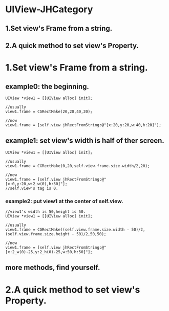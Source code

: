 # UIView-JHCategory

## 1.Set view's Frame from a string.
## 2.A quick method to set view's Property.



# 1.Set view's Frame from a string.
## example0: the beginning.
```objc
UIView *view1 = [[UIView alloc] init];

//usually
view1.frame = CGRectMake(20,20,40,20);

//now
view1.frame = [self.view jhRectFromString:@"[x:20,y:20,w:40,h:20]"];
```

## example1: set view's width is half of ther screen.
```objc
UIView *view1 = [[UIView alloc] init];

//usually
view1.frame = CGRectMake(0,20,self.view.frame.size.width/2,20);

//now
view1.frame = [self.view jhRectFromString:@"[x:0,y:20,w:2_w(0),h:30]"];
//self.view's tag is 0.
```

### example2: put view1 at the center of self.view.
```objc
//view1's width is 50,height is 50.
UIView *view1 = [[UIView alloc] init];

//usually
view1.frame = CGRectMake((self.view.frame.size.width - 50)/2,(self.view.frame.size.height - 50)/2,50,50);

//now
view1.frame = [self.view jhRectFromString:@"[x:2_w(0)-25,y:2_h(0)-25,w:50,h:50]"];
```


## more methods, find yourself.


# 2.A quick method to set view's Property.

